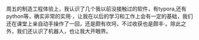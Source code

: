 周五的制造工程体验上，我认识了几个我以前没接触过的软件，有typora,还有python等，确实非常的实用·，让我在以后的学习和工作上会有一定的基础，我们还在课堂上亲自动手操作了一回，还是颇有坎坷，不过收获也是颇丰·。除此之外，我们还认识了机器人，也让我大开眼界。
